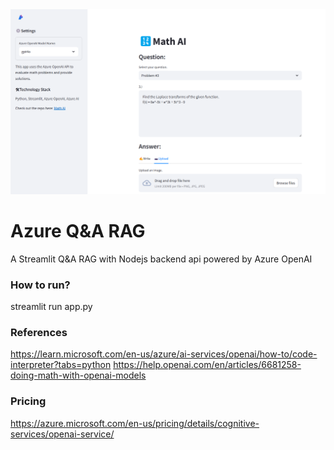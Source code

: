<div align="center">
<img src="https://raw.githubusercontent.com/robrita/Azure-Math-AI/main/img/math-ai.png" alt="icon"/>
</div>

# Azure Q&A RAG
A Streamlit Q&A RAG with Nodejs backend api powered by Azure OpenAI

### How to run?
streamlit run app.py

### References
https://learn.microsoft.com/en-us/azure/ai-services/openai/how-to/code-interpreter?tabs=python
https://help.openai.com/en/articles/6681258-doing-math-with-openai-models

### Pricing
https://azure.microsoft.com/en-us/pricing/details/cognitive-services/openai-service/
